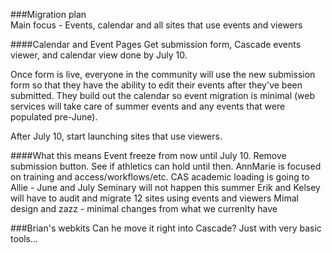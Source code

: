###Migration plan  
Main focus - Events, calendar and all sites that use events and viewers

####Calendar and Event Pages
Get submission form, Cascade events viewer, and calendar view done by July 10.


Once form is live, everyone in the community will use the new submission form so that they have the ability to edit their events after they've been submitted. They build out the calendar so event migration is minimal (web services will take care of summer events and any events that were populated pre-June).

After July 10, start launching sites that use viewers.

####What this means
Event freeze from now until July 10. Remove submission button. See if athletics can hold until then.
AnnMarie is focused on training and access/workflows/etc.
CAS academic loading is going to Allie - June and July
Seminary will not happen this summer
Erik and Kelsey will have to audit and migrate 12 sites using events and viewers
Mimal design and zazz - minimal changes from what we currenlty have




###Brian's webkits
Can he move it right into Cascade? Just with very basic tools...

